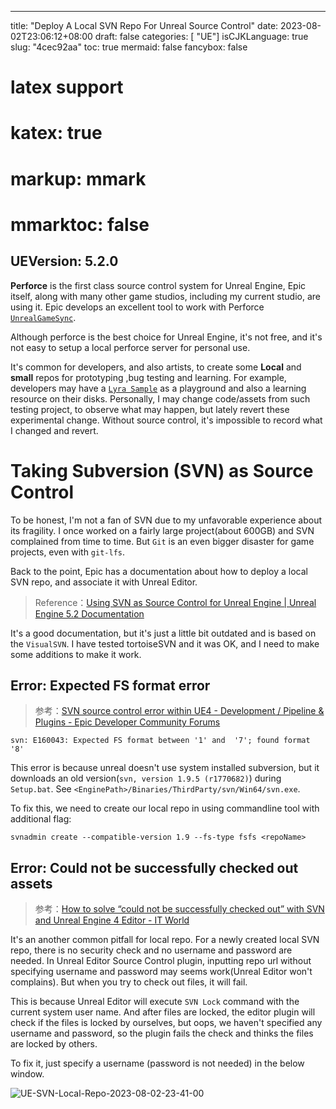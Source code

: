 
---
title: "Deploy A Local SVN Repo For Unreal Source Control"
date: 2023-08-02T23:06:12+08:00
draft: false
categories: [ "UE"]
isCJKLanguage: true
slug: "4cec92aa"
toc: true 
mermaid: false
fancybox: false
# latex support
# katex: true
# markup: mmark
# mmarktoc: false 
UEVersion: 5.2.0
---


**Perforce** is the first class source control system for Unreal Engine, Epic itself, along with many other game studios, including my current studio, are using it.
Epic develops an excellent tool to work with Perforce [`UnrealGameSync`](https://docs.unrealengine.com/4.26/en-US/ProductionPipelines/DeployingTheEngine/UnrealGameSync/).

Although perforce is the best choice for Unreal Engine, it's not free, and it's not easy to setup a local perforce server for personal use.

It's common for developers, and also artists, to create some **Local** and **small** repos for prototyping ,bug testing and learning.
For example, developers may have a [`Lyra Sample`](https://docs.unrealengine.com/5.1/en-US/lyra-sample-game-in-unreal-engine/) as a playground and also a learning resource on their disks.
Personally, I may change code/assets from such testing project, to observe what may happen, but lately revert these experimental change.
Without source control, it's impossible to record what I changed and revert.


# Taking Subversion (SVN) as Source Control

To be honest, I'm not a fan of SVN due to my unfavorable experience about its fragility.
I once worked on a fairly large project(about 600GB) and SVN complained from time to time.
But `Git` is an even bigger disaster for game projects, even with `git-lfs`.

Back to the point, Epic has a documentation about how to deploy a local SVN repo, and associate it with Unreal Editor.

> Reference：[Using SVN as Source Control for Unreal Engine | Unreal Engine 5.2 Documentation](https://docs.unrealengine.com/5.2/en-US/using-svn-as-source-control-for-unreal-engine/)

It's a good documentation, but it's just a little bit outdated and is based on the `VisualSVN`.
I have tested tortoiseSVN and it was OK, and I need to make some additions to make it work.


## Error: Expected FS format error

> 参考：[SVN source control error within UE4 - Development / Pipeline & Plugins - Epic Developer Community Forums](https://forums.unrealengine.com/t/svn-source-control-error-within-ue4/458469)

`svn: E160043: Expected FS format between '1' and  '7'; found format '8'  `

This error is because unreal doesn't use system installed subversion, but it downloads an old version(`svn, version 1.9.5 (r1770682)`) during `Setup.bat`.
See `<EnginePath>/Binaries/ThirdParty/svn/Win64/svn.exe`.

To fix this, we need to create our local repo in using commandline tool with additional flag:

```
svnadmin create --compatible-version 1.9 --fs-type fsfs <repoName>
```

## Error: Could not be successfully checked out assets

> 参考：[How to solve “could not be successfully checked out” with SVN and Unreal Engine 4 Editor - IT World](https://www.mirabulus.com/it/blog/2020/08/14/how-to-solve-%E2%80%9Ccould-not-be-successfully-checked-out%E2%80%9D-with-svn-and-unreal-engine-4-editor)

It's an another common pitfall for local repo.
For a newly created local SVN repo, there is no security check and no username and password are needed.
In Unreal Editor Source Control plugin, inputting repo url without specifying username and password may seems work(Unreal Editor won't complains).
But when you try to check out files, it will fail.

This is because Unreal Editor will execute `SVN Lock` command with the current system user name.
And after files are locked, the editor plugin will check if the files is locked by ourselves, but oops, we haven't specified any username and password, so the plugin fails the check and thinks the files are locked by others.

To fix it, just specify a username (password is not needed) in the below window.

![UE-SVN-Local-Repo-2023-08-02-23-41-00](https://img.blurredcode.com/img/UE-SVN-Local-Repo-2023-08-02-23-41-00.jpg?x-oss-process=style/compress)







